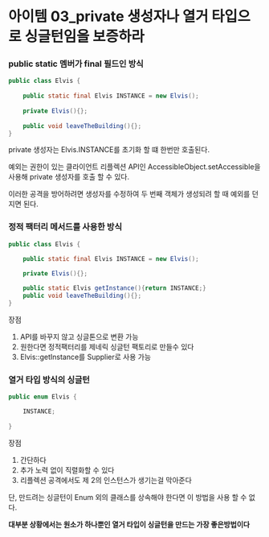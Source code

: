 # 아이템 03_private 생성자나 열거 타입으로 싱글턴임을 보증하라

### public static 멤버가 final 필드인 방식

```java
public class Elvis {
    
    public static final Elvis INSTANCE = new Elvis();
    
    private Elvis(){};
    
    public void leaveTheBuilding(){};
}
```

private 생성자는 Elvis.INSTANCE를 초기화 할 떄 한번만 호출된다.

예외는 권한이 있는 클라이언트 리플렉션 API인 AccessibleObject.setAccessible을 사용해 private 생성자를 호출 할 수 있다.

이러한 공격을 방어하려면 생성자를 수정하여 두 번째 객체가 생성되려 할 때 예외를 던지면 된다.

### 정적 팩터리 메서드를 사용한 방식

```java
public class Elvis {

    public static final Elvis INSTANCE = new Elvis();

    private Elvis(){};
    
    public static Elvis getInstance(){return INSTANCE;}
    public void leaveTheBuilding(){};
}
```

장점

1. API를 바꾸지 않고 싱글톤으로 변환 가능
2. 원한다면 정적팩터리를 제네릭 싱글턴 팩토리로 만들수 있다
3. Elvis::getInstance를 Supplier<Elvis>로 사용 가능

### 열거 타입 방식의 싱글턴

```java
public enum Elvis {

    INSTANCE;
    
}
```

장점

1. 간단하다
2. 추가 노력 없이 직렬화할 수 있다
3. 리플렉션 공격에서도 제 2의 인스턴스가 생기는걸 막아준다

단, 만드려는 싱글턴이 Enum 외의 클래스를 상속해야 한다면 이 방법을 사용 할 수 없다.

**대부분 상황에서는 원소가 하나뿐인 열거 타입이 싱글턴을 만드는 가장 좋은방법이다**